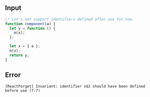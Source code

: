 
## Input

```javascript
// Let's not support identifiers defined after use for now.
function component(a) {
  let y = function () {
    m(x);
  };

  let x = { a };
  m(x);
  return y;
}

```


## Error

```
[ReactForget] Invariant: identifier x$2 should have been defined before use (7:7)
```
          
      